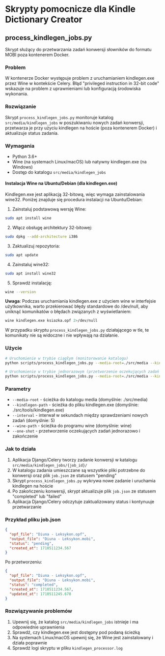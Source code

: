 # Skrypty pomocnicze dla Kindle Dictionary Creator

## process_kindlegen_jobs.py

Skrypt służący do przetwarzania zadań konwersji słowników do formatu MOBI poza kontenerem Docker.

### Problem

W kontenerze Docker występuje problem z uruchamianiem kindlegen.exe przez Wine w kontekście Celery. Błąd "privileged instruction in 32-bit code" wskazuje na problem z uprawnieniami lub konfiguracją środowiska wykonania.

### Rozwiązanie

Skrypt `process_kindlegen_jobs.py` monitoruje katalog `src/media/kindlegen_jobs` w poszukiwaniu nowych zadań konwersji, przetwarza je przy użyciu kindlegen na hoście (poza kontenerem Docker) i aktualizuje status zadania.

### Wymagania

- Python 3.6+
- Wine (na systemach Linux/macOS) lub natywny kindlegen.exe (na Windows)
- Dostęp do katalogu `src/media/kindlegen_jobs`

#### Instalacja Wine na Ubuntu/Debian (dla kindlegen.exe)

Kindlegen.exe jest aplikacją 32-bitową, więc wymaga zainstalowania wine32. Poniżej znajduje się procedura instalacji na Ubuntu/Debian:

1. Zainstaluj podstawową wersję Wine:
```bash
sudo apt install wine
```

2. Włącz obsługę architektury 32-bitowej:
```bash
sudo dpkg --add-architecture i386
```

3. Zaktualizuj repozytoria:
```bash
sudo apt update
```

4. Zainstaluj wine32:
```bash
sudo apt install wine32
```

5. Sprawdź instalację:
```bash
wine --version
```

**Uwaga**: Podczas uruchamiania kindlegen.exe z użyciem wine w interfejsie użytkownika, warto przekierować błędy standardowe do /dev/null, aby uniknąć komunikatów o błędach związanych z wyświetlaniem:

```bash
wine kindlegen.exe ksiazka.opf 2>/dev/null
```

W przypadku skryptu `process_kindlegen_jobs.py` działającego w tle, te komunikaty nie są widoczne i nie wpływają na działanie.

### Użycie

```bash
# Uruchomienie w trybie ciągłym (monitorowanie katalogu)
python scripts/process_kindlegen_jobs.py --media-root=./src/media --kindlegen-path=./src/tools/kindlegen.exe

# Uruchomienie w trybie jednorazowym (przetworzenie oczekujących zadań i zakończenie)
python scripts/process_kindlegen_jobs.py --media-root=./src/media --kindlegen-path=./src/tools/kindlegen.exe --one-shot
```

### Parametry

- `--media-root` - ścieżka do katalogu media (domyślnie: ./src/media)
- `--kindlegen-path` - ścieżka do pliku kindlegen.exe (domyślnie: ./src/tools/kindlegen.exe)
- `--interval` - interwał w sekundach między sprawdzeniami nowych zadań (domyślnie: 5)
- `--wine-path` - ścieżka do programu wine (domyślnie: wine)
- `--one-shot` - przetworzenie oczekujących zadań jednorazowo i zakończenie

### Jak to działa

1. Aplikacja Django/Celery tworzy zadanie konwersji w katalogu `src/media/kindlegen_jobs/{job_id}/`
2. W katalogu zadania umieszczane są wszystkie pliki potrzebne do konwersji oraz plik `job.json` ze statusem "pending"
3. Skrypt `process_kindlegen_jobs.py` wykrywa nowe zadanie i uruchamia kindlegen na hoście
4. Po zakończeniu konwersji, skrypt aktualizuje plik `job.json` ze statusem "completed" lub "failed"
5. Aplikacja Django/Celery odczytuje zaktualizowany status i kontynuuje przetwarzanie

### Przykład pliku job.json

```json
{
  "opf_file": "Diuna - Leksykon.opf",
  "output_file": "Diuna - Leksykon.mobi",
  "status": "pending",
  "created_at": 1710511234.567
}
```

Po przetworzeniu:

```json
{
  "opf_file": "Diuna - Leksykon.opf",
  "output_file": "Diuna - Leksykon.mobi",
  "status": "completed",
  "created_at": 1710511234.567,
  "updated_at": 1710511245.678
}
```

### Rozwiązywanie problemów

1. Upewnij się, że katalog `src/media/kindlegen_jobs` istnieje i ma odpowiednie uprawnienia
2. Sprawdź, czy kindlegen.exe jest dostępny pod podaną ścieżką
3. Na systemach Linux/macOS upewnij się, że Wine jest zainstalowany i działa poprawnie
4. Sprawdź logi skryptu w pliku `kindlegen_processor.log`
